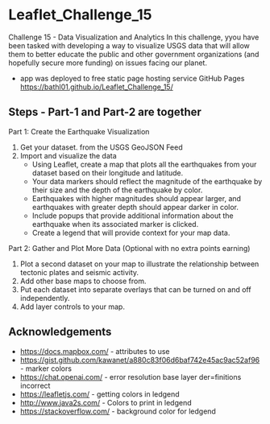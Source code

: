 # Leaflet_Challenge_15
Challenge 15 - Data Visualization and Analytics
In this challenge, yyou have been tasked with developing a way to visualize USGS data that will allow them to better educate the public 
and other government organizations (and hopefully secure more funding) on issues facing our planet.

* app was deployed to free static page hosting service GitHub Pages
       https://bathl01.github.io/Leaflet_Challenge_15/   
## Steps - Part-1 and Part-2 are together
Part 1: Create the Earthquake Visualization
1. Get your dataset. from the USGS GeoJSON Feed
2. Import and visualize the data
   * Using Leaflet, create a map that plots all the earthquakes from your dataset based on their longitude and latitude.
   * Your data markers should reflect the magnitude of the earthquake by their size and the depth of the earthquake by color.
   * Earthquakes with higher magnitudes should appear larger, and earthquakes with greater depth should appear darker in color.
   * Include popups that provide additional information about the earthquake when its associated marker is clicked.
   * Create a legend that will provide context for your map data.

Part 2: Gather and Plot More Data (Optional with no extra points earning)
1. Plot a second dataset on your map to illustrate the relationship between tectonic plates and seismic activity.
2. Add other base maps to choose from.
3. Put each dataset into separate overlays that can be turned on and off independently.
4. Add layer controls to your map.
   
## Acknowledgements
* https://docs.mapbox.com/ - attributes to use
* https://gist.github.com/kawanet/a880c83f06d6baf742e45ac9ac52af96 - marker colors
* https://chat.openai.com/ - error resolution base layer der=finitions incorrect
* https://leafletjs.com/ - getting colors in ledgend
* http://www.java2s.com/ - Colors to print in ledgend
* https://stackoverflow.com/ - background color for ledgend
